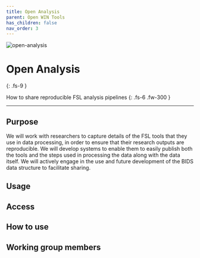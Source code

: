 ```yaml
---
title: Open Analysis
parent: Open WIN Tools
has_children: false
nav_order: 3
---
```


![open-analysis](img/img-open-anal.png)

# Open Analysis
{: .fs-9 }

How to share reproducible FSL analysis pipelines
{: .fs-6 .fw-300 }

---

## Purpose

We will work with researchers to capture details of the FSL tools that they use in data processing, in order to ensure that their research outputs are reproducible. We will develop systems to enable them to easily publish both the tools and the steps used in processing the data along with the data itself.  We will actively engage in the use and future development of the BIDS data structure to facilitate sharing.

## Usage

## Access

## How to use

## Working group members
